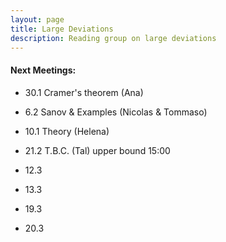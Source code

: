 ```yaml
---
layout: page
title: Large Deviations
description: Reading group on large deviations
---
```


#### Next Meetings:

 - 30.1 Cramer's theorem (Ana)

 - 6.2 Sanov & Examples (Nicolas & Tommaso)

 - 10.1 Theory (Helena)

 - 21.2 T.B.C. (Tal) upper bound 15:00

 - 12.3

 - 13.3

 - 19.3

 - 20.3

<!-- Note: this is how to write a comment in HTML. Everything in here won't show up on your webpage.-->

<!--
To increase the size of the title, use fewer # in front of the paper title.
To decrease the size of the title, use more #.
To remove the italics, remove the * before and after the description
To remove the underline from the title, remove the <u> tags (<u> and </u>)
-->
